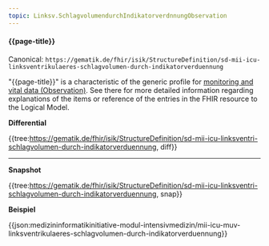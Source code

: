 ```yaml
---
topic: Linksv.SchlagvolumendurchIndikatorverdnnungObservation
---
```

#### {{page-title}}

Canonical: 
```https://gematik.de/fhir/isik/StructureDefinition/sd-mii-icu-linksventrikulaeres-schlagvolumen-durch-indikatorverduennung```

"{{page-title}}" is a characteristic of the generic profile for [monitoring and vital data (Observation)](https://simplifier.net/guide/MedizininformatikInitiative-ModulICU-ImplementationGuide/MonitoringundVitaldatenObservation). See there for more detailed information regarding explanations of the items or reference of the entries in the FHIR resource to the Logical Model.

**Differential**

{{tree:https://gematik.de/fhir/isik/StructureDefinition/sd-mii-icu-linksventri-schlagvolumen-durch-indikatorverduennung, diff}}

---

**Snapshot**

{{tree:https://gematik.de/fhir/isik/StructureDefinition/sd-mii-icu-linksventri-schlagvolumen-durch-indikatorverduennung, snap}}

**Beispiel**

{{json:medizininformatikinitiative-modul-intensivmedizin/mii-icu-muv-linksventrikulaeres-schlagvolumen-durch-indikatorverduennung}}